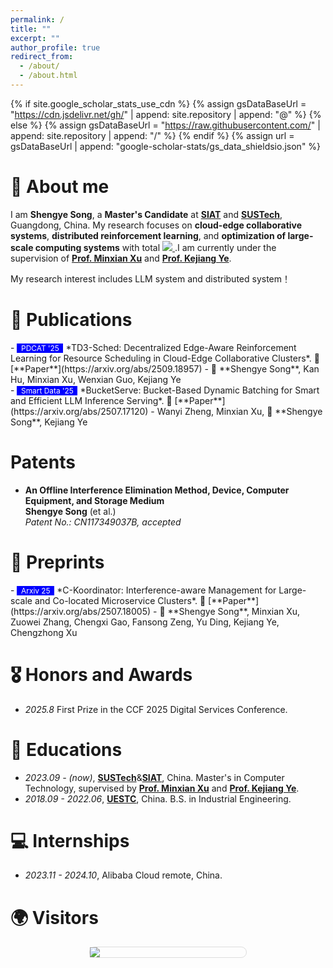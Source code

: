 ```yaml
---
permalink: /
title: ""
excerpt: ""
author_profile: true
redirect_from: 
  - /about/
  - /about.html
---
```


{% if site.google_scholar_stats_use_cdn %}
{% assign gsDataBaseUrl = "https://cdn.jsdelivr.net/gh/" | append: site.repository | append: "@" %}
{% else %}
{% assign gsDataBaseUrl = "https://raw.githubusercontent.com/" | append: site.repository | append: "/" %}
{% endif %}
{% assign url = gsDataBaseUrl | append: "google-scholar-stats/gs_data_shieldsio.json" %}

<span class='anchor' id='about-me'></span>

# 👋 About me
I am **Shengye Song**, a **Master's Candidate** at [**SIAT**](https://www.siat.ac.cn/) and [**SUSTech**](https://www.sustech.edu.cn/), Guangdong, China. My research focuses on **cloud-edge collaborative systems**, **distributed reinforcement learning**, and **optimization of large-scale computing systems** with total <a href="https://scholar.google.com/citations?user=jK27xLQAAAAJ&hl=zh-CN">
  <img src="https://img.shields.io/badge/Citations%20-1-blue">
</a>.I am currently under the supervision of [**Prof. Minxian Xu**](https://www.minxianxu.info/) and [**Prof. Kejiang Ye**](https://people.ucas.ac.cn/~kejiang).

My research interest includes LLM system and distributed system！



# 📝 Publications 


<div class='paper-box-text' markdown="1">
- <span style="background-color: blue; color: white; font-size: 0.85em;">&nbsp;
  PDCAT '25 &nbsp;</span>
  *TD3-Sched: Decentralized Edge-Aware Reinforcement Learning for Resource Scheduling in Cloud-Edge Collaborative Clusters*. 📄 [**Paper**](https://arxiv.org/abs/2509.18957)  
  - 👤 **Shengye Song**, Kan Hu, Minxian Xu, Wenxian Guo, Kejiang Ye
</div>

<div class='paper-box-text' markdown="1">
- <span style="background-color: blue; color: white; font-size: 0.85em;">&nbsp;
  Smart Data '25 &nbsp;</span>
  *BucketServe: Bucket-Based Dynamic Batching for Smart and Efficient LLM Inference Serving*. 📄 [**Paper**](https://arxiv.org/abs/2507.17120)
  -  Wanyi Zheng, Minxian Xu, 👤 **Shengye Song**, Kejiang Ye
</div>

#  Patents
- **An Offline Interference Elimination Method, Device, Computer Equipment, and Storage Medium**  
  **Shengye Song** (et al.)  
  *Patent No.: CN117349037B, accepted*  


#  📰 Preprints

<div class='paper-box-text' markdown="1">
- <span style="background-color: blue; color: white; font-size: 0.85em;">&nbsp;
  Arxiv 25 &nbsp;</span>
  *C-Koordinator: Interference-aware Management for Large-scale and Co-located Microservice Clusters*.  📄 [**Paper**](https://arxiv.org/abs/2507.18005)  
  - 👤 **Shengye Song**, Minxian Xu, Zuowei Zhang, Chengxi Gao, Fansong Zeng, Yu Ding, Kejiang Ye, Chengzhong Xu
</div>

# 🎖 Honors and Awards
- *2025.8* First Prize in the CCF 2025 Digital Services Conference.


# 📖 Educations
- *2023.09 - (now)*, [**SUSTech**](https://www.sustech.edu.cn/)&[**SIAT**](https://www.siat.ac.cn/), China. Master's in Computer Technology, supervised by  [**Prof. Minxian Xu**](https://www.minxianxu.info/) and  [**Prof. Kejiang Ye**](https://people.ucas.ac.cn/~kejiang).
- *2018.09 - 2022.06*, [**UESTC**](https://www.uestc.edu.cn/), China. B.S. in Industrial Engineering.



# 💻 Internships
- *2023.11 - 2024.10*, Alibaba Cloud remote, China.

# 🌍 Visitors
<div style="width: 250px; margin: auto; border: 1px solid #ddd; border-radius: 10px;">
   <a href="https://mapmyvisitors.com/web/1c09u" title="Visit tracker"><img src="https://mapmyvisitors.com/map.png?d=xfHZrCwVWeTUpPyh_V2GIKfmaVidU6pmDdDrefgq0yE&cl=ffffff"></a>
</div>
